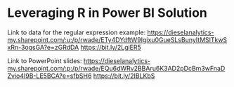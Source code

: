 # Leveraging R in Power BI Solution

Link to data for the regular expression example:
https://dieselanalytics-my.sharepoint.com/:u:/p/rwade/ETy4DYdftW9Igixu0GueSLsBunyItMSlTkwSxRn-3ogsGA?e=zGRdDA
https://bit.ly/2LgiER5

Link to PowerPoint slides:  https://dieselanalytics-my.sharepoint.com/:p:/p/rwade/EQu6dWRv2BBAru6K3AD2pDcBm3wFnaDZvio4I9B-LE5BCA?e=sfbSH6
https://bit.ly/2IBLKbS
